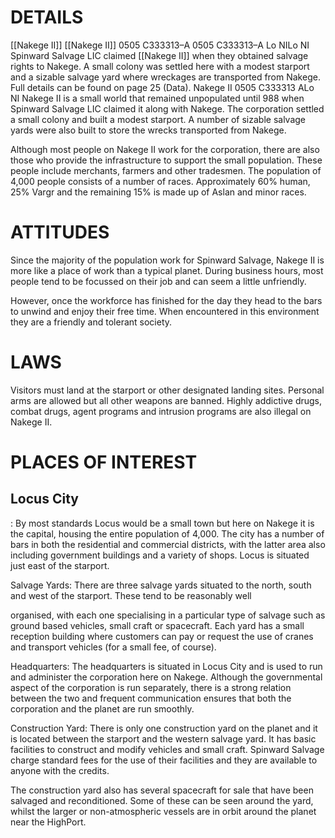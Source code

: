 # DETAILS

[[Nakege II]] [[Nakege II]] 0505 C333313–A 0505 C333313–A Lo NILo NI Spinward Salvage LIC claimed [[Nakege II]] when they obtained salvage rights to Nakege. A small colony was settled here with a modest starport and a sizable salvage yard where wreckages are transported from Nakege. Full details can be found on page 25 (Data).
Nakege II 0505 C333313 ALo NI Nakege II is a small world that remained unpopulated until 988 when Spinward Salvage LIC claimed it along with Nakege. The corporation settled a small colony and built a modest starport. A number of sizable salvage yards were also built to store the wrecks transported from Nakege.

Although most people on Nakege II work for the corporation, there are also those who provide the infrastructure to support the small population. These people include merchants, farmers and other tradesmen. The population of 4,000 people consists of a number of races. Approximately 60% human, 25% Vargr and the remaining 15% is made up of Aslan and minor races.

# ATTITUDES

Since the majority of the population work for Spinward Salvage, Nakege II is more like a place of work than a typical planet. During business hours, most people tend to be focussed on their job and can seem a little unfriendly.

However, once the workforce has finished for the day they head to the bars to unwind and enjoy their free time. When encountered in this environment they are a friendly and tolerant society.

# LAWS

Visitors must land at the starport or other designated landing sites. Personal arms are allowed but all other weapons are banned. Highly addictive drugs, combat drugs, agent programs and intrusion programs are also illegal on Nakege II.

# PLACES OF INTEREST

## Locus City
: By most standards Locus would be a small town but here on Nakege it is the capital, housing the entire population of 4,000. The city has a number of bars in both the residential and commercial districts, with the latter area also including government buildings and a variety of shops. Locus is situated just east of the starport.

Salvage Yards: There are three salvage yards situated to the north, south and west of the starport. These tend to be reasonably well

organised, with each one specialising in a particular type of salvage such as ground based vehicles, small craft or spacecraft. Each yard has a small reception building where customers can pay or request the use of cranes and transport vehicles (for a small fee, of course).

Headquarters: The headquarters is situated in Locus City and is used to run and administer the corporation here on Nakege. Although the governmental aspect of the corporation is run separately, there is a strong relation between the two and frequent communication ensures that both the corporation and the planet are run smoothly.

Construction Yard: There is only one construction yard on the planet and it is located between the starport and the western salvage yard. It has basic facilities to construct and modify vehicles and small craft. Spinward Salvage charge standard fees for the use of their facilities and they are available to anyone with the credits.

The construction yard also has several spacecraft for sale that have been salvaged and reconditioned. Some of these can be seen around the yard, whilst the larger or non-atmospheric vessels are in orbit around the planet near the HighPort.
